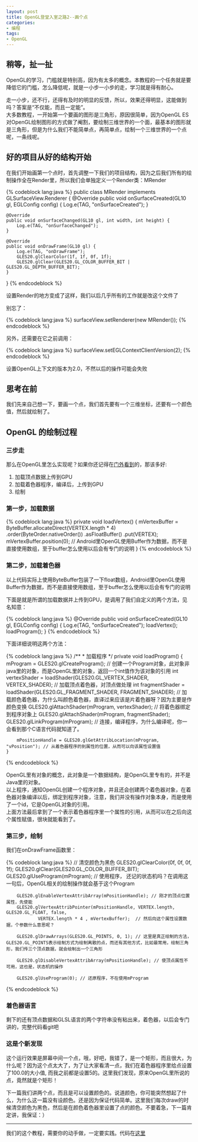 ```yaml
---
layout: post
title: OpenGL登堂入室之路2--画个点
categories:
- 编程
tags:
- OpenGL
---
```


## 稍等，扯一扯

OpenGL的学习，门槛就是特别高，因为有太多的概念。本教程的一个任务就是要降低它的门槛，怎么降低呢，就是一小步一小步的走，学习就是得有耐心。  

走一小步，还不行，还得有及时的明显的反馈，所以，效果还得明显，这能做到吗？答案是“不仅能，而且一定能”。  
大多数教程，一开始第一个要画的图形是三角形，原因很简单，因为OpenGL ES对OpenGL绘制图形的方式做了阉割，要绘制三维世界的一个面，最基本的图形就是三角形，但是为什么我们不能简单点，再简单点，绘制一个三维世界的一个点呢，一条线呢。  

## 好的项目从好的结构开始

在我们开始画第一个点时，首先调整一下我们的项目结构，因为之后我们所有的绘制操作全在Render里，所以我们会单独定义一个Render类：MRender  

{% codeblock lang:java %}
public class MRender implements GLSurfaceView.Renderer {
    @Override
    public void onSurfaceCreated(GL10 gl, EGLConfig config) {
        Log.e(TAG, "onSurfaceCreated");
    }

    @Override
    public void onSurfaceChanged(GL10 gl, int width, int height) {
        Log.e(TAG, "onSurfaceChanged");
    }

    @Override
    public void onDrawFrame(GL10 gl) {
        Log.e(TAG, "onDrawFrame");
        GLES20.glClearColor(1f, 1f, 0f, 1f);
        GLES20.glClear(GLES20.GL_COLOR_BUFFER_BIT | GLES20.GL_DEPTH_BUFFER_BIT);
    }
}
{% endcodeblock %}

设置Render的地方变成了这样，我们以后几乎所有的工作就是改这个文件了  

别忘了：  

{% codeblock lang:java %}
surfaceView.setRenderer(new MRender());
{% endcodeblock %}

另外，还需要在它之前调用：  

{% codeblock lang:java %}
surfaceView.setEGLContextClientVersion(2);
{% endcodeblock %}

设置OpenGL上下文的版本为2.0，不然以后的操作可能会失败

## 思考在前

我们先来自己想一下，要画一个点，我们首先要有一个三维坐标，还要有一个颜色值，然后就绘制了。  

## OpenGL 的绘制过程

### 三步走

那么在OpenGL里怎么实现呢？如果你还记得在[门外看到](/2017/01/06/opengl-1.html)的，那该多好:

1. 加载顶点数据上传到GPU
2. 加载着色器程序，编译后，上传到GPU
3. 绘制

### 第一步，加载数据
{% codeblock lang:java %}
    private void loadVertex() {
        mVertexBuffer = ByteBuffer.allocateDirect(VERTEX.length * 4)
                .order(ByteOrder.nativeOrder())
                .asFloatBuffer()
                .put(VERTEX);
        mVertexBuffer.position(0); // Android里OpenGL使用Buffer作为数据，而不是直接使用数组，至于buffer怎么使用以后会有专门的说明
    }
{% endcodeblock %}

### 第二步，加载着色器
以上代码实际上使用ByteBuffer包装了一下float数组，Android里OpenGL使用Buffer作为数据，而不是直接使用数组，至于buffer怎么使用以后会有专门的说明  

下面是就是所谓的加载数据并上传到GPU，是调用了我们自定义的两个方法，见名知意：

{% codeblock lang:java %}
    @Override
    public void onSurfaceCreated(GL10 gl, EGLConfig config) {
        Log.e(TAG, "onSurfaceCreated");
        loadVertex();
        loadProgram();
    }
{% endcodeblock %}

下面详细说明这两个方法：

{% codeblock lang:java %}
    /**
     * 加载程序
     */
    private void loadProgram() {
        mProgram = GLES20.glCreateProgram(); // 创建一个Program对象，此对象非java里的对象，而是OpenGL里的对象，返回一个int值作为该对象的引用
        int vertexShader = loadShader(GLES20.GL_VERTEX_SHADER, VERTEX_SHADER); // 加载顶点着色器，对顶点做处理
        int fragmentShader = loadShader(GLES20.GL_FRAGMENT_SHADER, FRAGMENT_SHADER); // 加载颜色着色器，为什么叫颜色着色器，直译过来应该是片着色器呀？因为主要是作颜色变换
        GLES20.glAttachShader(mProgram, vertexShader); // 将着色器绑定到程序对象上
        GLES20.glAttachShader(mProgram, fragmentShader);
        GLES20.glLinkProgram(mProgram); // 连接，编译程序，为什么编译呢，你一会看到那个C语言代码就知道了。

        mPositionHandle = GLES20.glGetAttribLocation(mProgram, "vPosition"); // 从着色器程序的到属性的位置，从而可以向该属性设置值
    }
{% endcodeblock %}

OpenGL里有对象的概念，此对象是一个数据结构，是OpenGL里专有的，并不是Java里的对象。  
以上程序，通知OpenGL创建一个程序对象，并且还会创建两个着色器对象，在着色器对象编译以后，绑定到程序对象，注意，我们并没有操作对象本身，而是使用了一个id，它是OpenGL对象的引用。  
上面方法最后拿到了一个表示着色器程序里一个属性的引用，从而可以在之后向这个属性赋值，很块就能看到了。  

### 第三步，绘制

我们在onDrawFrame函数里：

{% codeblock lang:java %}
        // 清空颜色为黑色
        GLES20.glClearColor(0f, 0f, 0f, 1f);
        GLES20.glClear(GLES20.GL_COLOR_BUFFER_BIT);
        GLES20.glUseProgram(mProgram); // 使用程序，  还记的状态机吗？在调用这一句后，OpenGL相关的绘制操作就会基于这个Program

        GLES20.glEnableVertexAttribArray(mPositionHandle); // 刚才的顶点位置属性，先使能
        GLES20.glVertexAttribPointer(mPositionHandle, VERTEX.length, GLES20.GL_FLOAT, false,
                VERTEX.length * 4 , mVertexBuffer);  // 然后向这个属性设置数据，个参数什么意思呢？

        GLES20.glDrawArrays(GLES20.GL_POINTS, 0, 1); // 这里是真正绘制的方法，GLES20.GL_POINTS表示绘制方式为绘制离散的点，而还有其他方式，比如最常用，绘制三角形，我们传三个顶点数据，就会绘制出一个三角形

        GLES20.glDisableVertexAttribArray(mPositionHandle); // 使顶点属性不可用，这也是，状态机的操作

        GLES20.glUseProgram(0); // 还原程序，不在使用mProgram
{% endcodeblock %}

### 着色器语言

剩下的还有顶点数据和GLSL语言的两个字符串没有粘出来，着色器，以后会专门讲的，完整代码看git吧  

### 这是个新发现

这个运行效果是屏幕中间一个点，哦，好吧，我错了，是一个矩形，而且很大，为什么呢？因为这个点太大了，为了让大家看清一点，我们在着色器程序里给点设置了100.0的大小值, 而我之前都是设置5的。这里我们发现，原来OpenGL里所说的点，竟然就是个矩形！  

下一篇我们讲两个点，而且是可以设置颜色的。说道颜色，你可能突然想起了什么，为什么这一篇没有设颜色。还是因为保证代码简单。这里我们每次draw的时候清空颜色为黑色，然后是在颜色着色器里设置了点的颜色。不要着急，下一篇肯定讲，我保证：）  

---

我们的这个教程，需要你的动手做，一定要实践。代码在[这里](https://github.com/jinguoliang/RoadToOpenGLOnAndroid/tree/branch-step2)